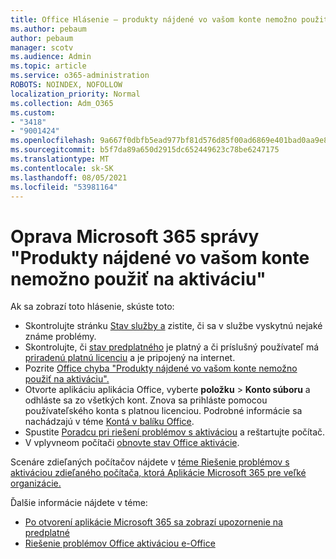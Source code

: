 ```yaml
---
title: Office Hlásenie – produkty nájdené vo vašom konte nemožno použiť na aktiváciu
ms.author: pebaum
author: pebaum
manager: scotv
ms.audience: Admin
ms.topic: article
ms.service: o365-administration
ROBOTS: NOINDEX, NOFOLLOW
localization_priority: Normal
ms.collection: Adm_O365
ms.custom:
- "3418"
- "9001424"
ms.openlocfilehash: 9a667f0dbfb5ead977bf81d576d85f00ad6869e401bad0aa9e833e7fb75b78e3
ms.sourcegitcommit: b5f7da89a650d2915dc652449623c78be6247175
ms.translationtype: MT
ms.contentlocale: sk-SK
ms.lasthandoff: 08/05/2021
ms.locfileid: "53981164"
---
```

# <a name="fixing-the-microsoft-365-apps-the-products-we-found-in-your-account-cant-be-used-to-activate-message"></a>Oprava Microsoft 365 správy "Produkty nájdené vo vašom konte nemožno použiť na aktiváciu"

Ak sa zobrazí toto hlásenie, skúste toto:

- Skontrolujte stránku [Stav služby a](https://docs.microsoft.com/office365/enterprise/view-service-health) zistite, či sa v službe vyskytnú nejaké známe problémy.
- Skontrolujte, či [stav predplatného](https://support.office.com/article/0d23d3c0-c19c-4b2f-9845-5344fedc4380#bkmk_checksubscription) je platný a či príslušný používateľ má [priradenú platnú licenciu](https://support.office.com/article/997596B5-4173-4627-B915-36ABAC6786DC) a je pripojený na internet. 
- Pozrite [Office chyba "Produkty nájdené vo vašom konte nemožno použiť na aktiváciu".](https://support.office.com/article/c9f9a0b3-5aae-4131-8077-21e6a59f141e)
- Otvorte aplikáciu aplikácia Office, vyberte **položku**  >  **Konto súboru** a odhláste sa zo všetkých kont. Znova sa prihláste pomocou používateľského konta s platnou licenciou. Podrobné informácie sa nachádzajú v téme [Kontá v balíku Office](https://support.office.com/article/628ea040-f265-49de-b986-be09c3ebf8a9).
- Spustite [Poradcu pri riešení problémov s aktiváciou](https://aka.ms/SARA-OfficeActivation-Alchemy) a reštartujte počítač.
- V vplyvneom počítači [obnovte stav Office aktivácie](https://docs.microsoft.com/office365/troubleshoot/activation/reset-office-365-proplus-activation-state).

Scenáre zdieľaných počítačov nájdete v [téme Riešenie problémov s aktiváciou zdieľaného počítača, ktorá Aplikácie Microsoft 365 pre veľké organizácie.](https://docs.microsoft.com/deployoffice/troubleshoot-shared-computer-activation)

Ďalšie informácie nájdete v téme: 
- [Po otvorení aplikácie Microsoft 365 sa zobrazí upozornenie na predplatné](https://support.office.com/article/4cabe32c-f594-4c0e-9191-3d3ade10cceb)
- [Riešenie problémov Office aktiváciou e-Office](https://support.office.com/article/0d23d3c0-c19c-4b2f-9845-5344fedc4380)